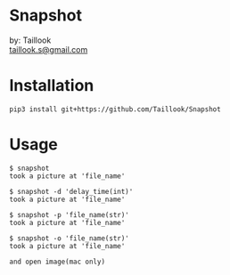 # Snapshot
by: Taillook  
taillook.s@gmail.com

# Installation
`pip3 install git+https://github.com/Taillook/Snapshot`

# Usage
```
$ snapshot
took a picture at 'file_name'
```
```
$ snapshot -d 'delay_time(int)'
took a picture at 'file_name'
```
```
$ snapshot -p 'file_name(str)'
took a picture at 'file_name'
```
```
$ snapshot -o 'file_name(str)'
took a picture at 'file_name'

and open image(mac only)
```

